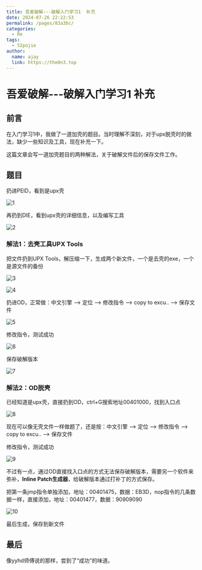 ```yaml
---
title: 吾爱破解---破解入门学习1  补充
date: 2024-07-26 22:22:53
permalink: /pages/83a3bc/
categories:
  - Re
tags:
  - 52pojie
author: 
  name: ajay
  link: https://the0n3.top
---
```

# 吾爱破解---破解入门学习1  补充

## 前言

在入门学习1中，我做了一道加壳的题目。当时理解不深刻，对于upx脱壳时的做法，缺少一些知识及工具，现在补充一下。

这篇文章会写一道加壳题目的两种解法，关于破解文件后的保存文件工作。

## 题目

扔进PEID，看到是upx壳

![1](https://the0n3.top/medias/rec/1.png)

再扔到DIE，看到upx壳的详细信息，以及编写工具

![2](https://the0n3.top/medias/rec/2.png)

### 解法1：去壳工具UPX Tools

把文件扔到UPX Tools，解压缩一下，生成两个新文件，一个是去壳的exe，一个是源文件的备份

![3](https://the0n3.top/medias/rec/3.png)


![4](https://the0n3.top/medias/rec/5.png)

扔进OD，正常做：中文引擎  -->  定位  -->  修改指令  -->  copy to excu..  -->  保存文件

![5](https://the0n3.top/medias/rec/4.png)

修改指令，测试成功

![6](https://the0n3.top/medias/rec/6.png)

保存破解版本

![7](https://the0n3.top/medias/rec/7.png)

### 解法2：OD脱壳

已经知道是upx壳，直接扔到OD，ctrl+G搜索地址00401000，找到入口点

![8](https://the0n3.top/medias/rec/8.png)

现在可以像无壳文件一样做题了，还是按：中文引擎  -->  定位  -->  修改指令  -->  copy to excu..  -->  保存文件

修改指令，测试成功

![9](https://the0n3.top/medias/rec/9.png)

不过有一点，通过OD直接找入口点的方式无法保存破解版本，需要另一个软件来弥补，**Inline Patch生成器**，给破解版本通过打补丁的方式保存。

把第一条jmp指令单独添加，地址：00401475，数据：EB3D，nop指令的几条数据一样，直接添加，地址：00401477，数据：90909090

![10](https://the0n3.top/medias/rec/10.png)

最后生成，保存到新文件

## 最后

像yyhd师傅说的那样，尝到了“成功”的味道。